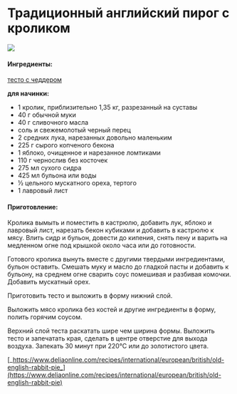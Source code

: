 # Традиционный английский пирог с кроликом

![](../../pics/rabbit-pie01-24711.jpg)

#### Ингредиенты:

[тесто с чеддером](https://mars9n9.gitbooks.io/recipes-book/content/cheddar-crusted-apple-pie.html)

 **для начинки:**

* 1 кролик, приблизительно 1,35 кг, разрезанный на суставы
* 40 г обычной муки
* 40 г сливочного масла
* соль и свежемолотый черный перец
* 2 средних лука, нарезанных довольно маленьким
* 225 г сырого копченого бекона
* 1 яблоко, очищенное и нарезанное ломтиками
* 110 г чернослив без косточек
* 275 мл сухого сидра
* 425 мл бульона или воды
* ½ цельного мускатного ореха, тертого
* 1 лавровый лист

#### Приготовление:

Кролика вымыть и поместить в кастрюлю, добавить лук, яблоко и лавровый лист, нарезать бекон кубиками и добавить в кастрюлю к мясу. Влить сидр и бульон, довести до кипения, снять пену и варить на медленном огне под крышкой около часа или до готовности.

Готового кролика вынуть вместе с другими твердыми ингредиентами, бульон оставить. Смешать муку и масло до гладкой пасты и добавить к бульону, на среднем огне сварить соус помешивая и разбивая комочки. Добавить мускатный орех.

Приготовить тесто и выложить в форму нижний слой.

Выложить мясо кролика без костей и другие ингредиенты в форму, полить горячим соусом.

Верхний слой теста раскатать шире чем ширина формы. Выложить тесто и запечатать края, сделать в центре отверстие для выхода воздуха. Запекать 30 минут при 220°C или до золотистого цвета.

[_https://www.deliaonline.com/recipes/international/european/british/old-english-rabbit-pie_](https://www.deliaonline.com/recipes/international/european/british/old-english-rabbit-pie)

